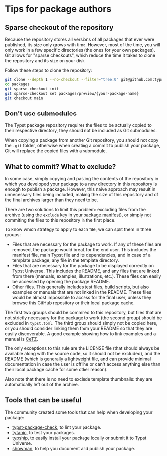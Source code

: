 # Tips for package authors

## Sparse checkout of the repository

Because the repository stores all versions of all packages that ever were
published, its size only grows with time. However, most of the time, you will
only work in a few specific directories (the ones for your own packages). Git
allows for "sparse checkouts", which reduce the time it takes to clone the
repository and its size on your disk.

Follow these steps to clone the repository:

```sh
git clone --depth 1 --no-checkout --filter="tree:0" git@github.com:typst/packages
cd packages
git sparse-checkout init
git sparse-checkout set packages/preview/{your-package-name}
git checkout main
```

## Don't use submodules

The Typst package repository requires the files to be actually copied
to their respective directory, they should not be included as Git submodules.

When copying a package from another Git repository, you should not copy the
`.git` folder, otherwise when creating a commit to publish your package,
Git will replace the copied files with a submodule.

## What to commit? What to exclude?

In some case, simply copying and pasting the contents of the repository in which
you developed your package to a new directory in this repository is enough to
publish a package. However, this naive approach may result in unnecessary files
being included, making the size of this repository and of the final archives
larger than they need to be.

There are two solutions to limit this problem: excluding files from the archive
(using the `exclude` key in your [package manifest][manifest]), or simply not
commiting the files to this repository in the first place.

To know which strategy to apply to each file, we can split them in three groups:

- Files that are necessary for the package to work. If any of these files are
  removed, the package would break for the end user. This includes the manifest
  file, main Typst file and its dependencies, and in case of a template package,
  any file in the template directory.
- Files that are necessary for the package to be displayed correctly on Typst
  Universe. This includes the README, and any files that are linked from there
  (manuals, examples, illustrations, etc.). These files can easily be accessed
  by opening the package README.
- Other files. This generally includes test files, build scripts, but also
  examples or manuals that are not linked in the README. These files would be
  almost impossible to access for the final user, unless they browse this GitHub
  repository or their local package cache.

The first two groups should be commited to this repository, but files that are
not strictly necessary for the package to work (the second group) should be
excluded in `typst.toml`. The third group should simply not be copied here, or
you should consider linking them from your README so that they are easily
discoverable. A good example showing how to link examples and a manual is
[CeTZ][cetz].

The only exceptions to this rule are the LICENSE file (that should always be
available along with the source code, so it should not be excluded), and the
README (which is generally a lightweight file, and can provide minimal
documentation in case the user is offline or can't access anything else than
their local package cache for some other reason).

Also note that there is no need to exclude template thumbnails: they are
automatically left out of the archive.

## Tools that can be useful

The community created some tools that can help when developing your package:

- [typst-package-check], to lint your package.
- [tytanic], to test your packages.
- [typship], to easily install your package locally or submit it to Typst Universe.
- [showman], to help you document and publish your package.

[cetz]: https://typst.app/universe/package/cetz/0.3.4
[typst-package-check]: https://github.com/typst/package-check
[tytanic]: https://tingerrr.github.io/tytanic/index.html
[typship]: https://github.com/sjfhsjfh/typship
[showman]: https://github.com/ntjess/showman
[manifest]: manifest.md
